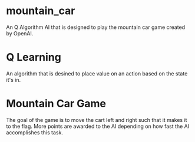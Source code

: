 # mountain_car
An Q Algorithm AI that is designed to play the mountain car game created by OpenAI.

# Q Learning
An algorithm that is desined to place value on an action based on the state it's in.

# Mountain Car Game
The goal of the game is to move the cart left and right such that it makes it to the flag. More points are awarded to the AI depending on how fast the AI accomplishes this task.
